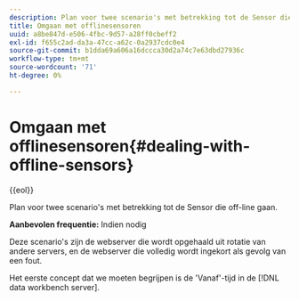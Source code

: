 ```yaml
---
description: Plan voor twee scenario's met betrekking tot de Sensor die off-line gaan.
title: Omgaan met offlinesensoren
uuid: a8be847d-e506-4fbc-9d57-a28ff0cbeff2
exl-id: f655c2ad-da3a-47cc-a62c-0a2937cdc0e4
source-git-commit: b1dda69a606a16dccca30d2a74c7e63dbd27936c
workflow-type: tm+mt
source-wordcount: '71'
ht-degree: 0%

---
```


# Omgaan met offlinesensoren{#dealing-with-offline-sensors}

{{eol}}

Plan voor twee scenario&#39;s met betrekking tot de Sensor die off-line gaan.

**Aanbevolen frequentie:** Indien nodig

Deze scenario&#39;s zijn de webserver die wordt opgehaald uit rotatie van andere servers, en de webserver die volledig wordt ingekort als gevolg van een fout.

Het eerste concept dat we moeten begrijpen is de &#39;Vanaf&#39;-tijd in de [!DNL data workbench server].
